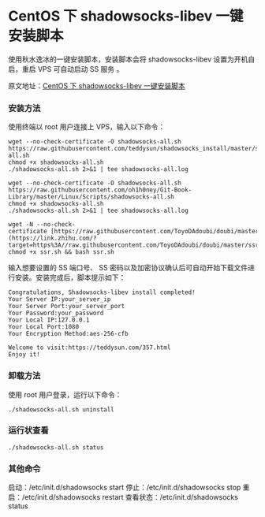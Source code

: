 # CentOS 下 shadowsocks-libev 一键安装脚本

使用秋水逸冰的一键安装脚本，安装脚本会将 shadowsocks-libev 设置为开机自启，重启 VPS 可自动启动 SS 服务 。

原文地址：[CentOS 下 shadowsocks-libev 一键安装脚本](https://teddysun.com/486.html)

### 安装方法

使用终端以 root 用户连接上 VPS，输入以下命令：

```
wget --no-check-certificate -O shadowsocks-all.sh https://raw.githubusercontent.com/teddysun/shadowsocks_install/master/shadowsocks-all.sh
chmod +x shadowsocks-all.sh
./shadowsocks-all.sh 2>&1 | tee shadowsocks-all.log
```



```
wget --no-check-certificate -O shadowsocks-all.sh https://raw.githubusercontent.com/oh1h0ney/Git-Book-Library/master/Linux/Scripts/shadowsocks-all.sh
chmod +x shadowsocks-all.sh
./shadowsocks-all.sh 2>&1 | tee shadowsocks-all.log
```

```
wget -N --no-check-certificate [https://raw.githubusercontent.com/ToyoDAdoubi/doubi/master/ssr.sh](https://link.zhihu.com/?target=https%3A//raw.githubusercontent.com/ToyoDAdoubi/doubi/master/ssr.sh) && chmod +x ssr.sh && bash ssr.sh 
```



输入想要设置的 SS 端口号、 SS 密码以及加密协议确认后可自动开始下载文件进行安装。安装完成后，脚本提示如下：

```
Congratulations, Shadowsocks-libev install completed!
Your Server IP:your_server_ip
Your Server Port:your_server_port
Your Password:your_password
Your Local IP:127.0.0.1
Your Local Port:1080
Your Encryption Method:aes-256-cfb

Welcome to visit:https://teddysun.com/357.html
Enjoy it!
```

###  卸载方法

使用 root 用户登录，运行以下命令：

```
./shadowsocks-all.sh uninstall
```

### 运行状查看

```
./shadowsocks-all.sh status
```

### 其他命令

启动：/etc/init.d/shadowsocks start
停止：/etc/init.d/shadowsocks stop
重启：/etc/init.d/shadowsocks restart
查看状态：/etc/init.d/shadowsocks status